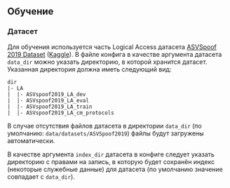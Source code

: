 ## Обучение

### Датасет

Для обучения используется часть Logical Access датасета [ASVSpoof 2019 Dataset](https://datashare.ed.ac.uk/handle/10283/3336) ([Kaggle](https://www.kaggle.com/datasets/awsaf49/asvpoof-2019-dataset)).
В файле конфига в качестве аргумента датасета `data_dir` можно указать директорию, в которой хранится датасет.
Указанная директория должна иметь следующий вид:
```
dir
|- LA
|  |- ASVspoof2019_LA_dev
|  |- ASVspoof2019_LA_eval
|  |- ASVspoof2019_LA_train
|  |- ASVspoof2019_LA_cm_protocols
```
В случае отсутствия файлов датасета в директории `data_dir` (по умолчанию: `data/datasets/ASVSpoof2019`)
файлы будут загружены автоматически.

В качестве аргумента `index_dir` датасета в конфиге следует указать директорию с правами на запись, в
которую будет сохранён индекс (некоторые служебные данные) для датасета (по умолчанию значение
совпадает с `data_dir`).
